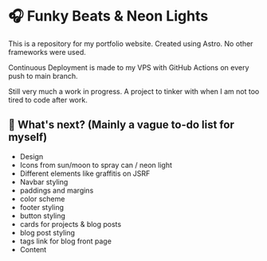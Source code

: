# 🎧 Funky Beats & Neon Lights

This is a repository for my portfolio website. Created using Astro. No other frameworks were used.

Continuous Deployment is made to my VPS with GitHub Actions on every push to main branch.

Still very much a work in progress. A project to tinker with when I am not too tired to code after work.

## 👀 What's next? (Mainly a vague to-do list for myself)

- Design
- Icons from sun/moon to spray can / neon light
- Different elements like graffitis on JSRF
- Navbar styling
- paddings and margins
- color scheme
- footer styling
- button styling
- cards for projects & blog posts
- blog post styling
- tags link for blog front page
- Content
